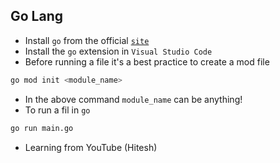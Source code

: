 ## Go Lang

- Install `go` from the official [`site`]()
- Install the `go` extension in `Visual Studio Code`
- Before running a file it's a best practice to create a mod file

```bash
go mod init <module_name>
```

- In the above command `module_name` can be anything!
- To run a fil in `go`

```bash
go run main.go
```

- Learning from YouTube (Hitesh)
